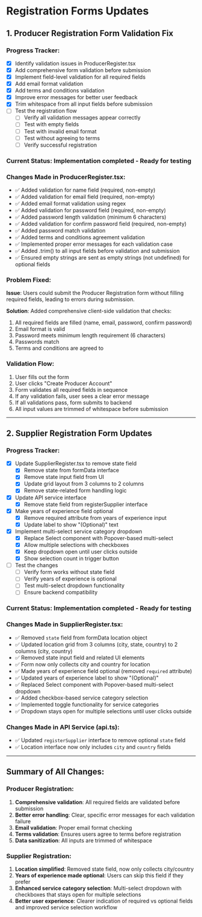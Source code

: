 # Registration Forms Updates

## 1. Producer Registration Form Validation Fix

### Progress Tracker:
- [x] Identify validation issues in ProducerRegister.tsx
- [x] Add comprehensive form validation before submission
- [x] Implement field-level validation for all required fields
- [x] Add email format validation
- [x] Add terms and conditions validation
- [x] Improve error messages for better user feedback
- [x] Trim whitespace from all input fields before submission
- [ ] Test the registration flow
  - [ ] Verify all validation messages appear correctly
  - [ ] Test with empty fields
  - [ ] Test with invalid email format
  - [ ] Test without agreeing to terms
  - [ ] Verify successful registration

### Current Status: Implementation completed - Ready for testing

### Changes Made in ProducerRegister.tsx:
- ✅ Added validation for name field (required, non-empty)
- ✅ Added validation for email field (required, non-empty)
- ✅ Added email format validation using regex
- ✅ Added validation for password field (required, non-empty)
- ✅ Added password length validation (minimum 6 characters)
- ✅ Added validation for confirm password field (required, non-empty)
- ✅ Added password match validation
- ✅ Added terms and conditions agreement validation
- ✅ Implemented proper error messages for each validation case
- ✅ Added .trim() to all input fields before validation and submission
- ✅ Ensured empty strings are sent as empty strings (not undefined) for optional fields

### Problem Fixed:
**Issue**: Users could submit the Producer Registration form without filling required fields, leading to errors during submission.

**Solution**: Added comprehensive client-side validation that checks:
1. All required fields are filled (name, email, password, confirm password)
2. Email format is valid
3. Password meets minimum length requirement (6 characters)
4. Passwords match
5. Terms and conditions are agreed to

### Validation Flow:
1. User fills out the form
2. User clicks "Create Producer Account"
3. Form validates all required fields in sequence
4. If any validation fails, user sees a clear error message
5. If all validations pass, form submits to backend
6. All input values are trimmed of whitespace before submission

---

## 2. Supplier Registration Form Updates

### Progress Tracker:
- [x] Update SupplierRegister.tsx to remove state field
  - [x] Remove state from formData interface
  - [x] Remove state input field from UI
  - [x] Update grid layout from 3 columns to 2 columns
  - [x] Remove state-related form handling logic
- [x] Update API service interface
  - [x] Remove state field from registerSupplier interface
- [x] Make years of experience field optional
  - [x] Remove required attribute from years of experience input
  - [x] Update label to show "(Optional)" text
- [x] Implement multi-select service category dropdown
  - [x] Replace Select component with Popover-based multi-select
  - [x] Allow multiple selections with checkboxes
  - [x] Keep dropdown open until user clicks outside
  - [x] Show selection count in trigger button
- [ ] Test the changes
  - [ ] Verify form works without state field
  - [ ] Verify years of experience is optional
  - [ ] Test multi-select dropdown functionality
  - [ ] Ensure backend compatibility

### Current Status: Implementation completed - Ready for testing

### Changes Made in SupplierRegister.tsx:
- ✅ Removed `state` field from formData location object
- ✅ Updated location grid from 3 columns (city, state, country) to 2 columns (city, country)
- ✅ Removed state input field and related UI elements
- ✅ Form now only collects city and country for location
- ✅ Made years of experience field optional (removed `required` attribute)
- ✅ Updated years of experience label to show "(Optional)"
- ✅ Replaced Select component with Popover-based multi-select dropdown
- ✅ Added checkbox-based service category selection
- ✅ Implemented toggle functionality for service categories
- ✅ Dropdown stays open for multiple selections until user clicks outside

### Changes Made in API Service (api.ts):
- ✅ Updated `registerSupplier` interface to remove optional `state` field
- ✅ Location interface now only includes `city` and `country` fields

---

## Summary of All Changes:

### Producer Registration:
1. **Comprehensive validation**: All required fields are validated before submission
2. **Better error handling**: Clear, specific error messages for each validation failure
3. **Email validation**: Proper email format checking
4. **Terms validation**: Ensures users agree to terms before registration
5. **Data sanitization**: All inputs are trimmed of whitespace

### Supplier Registration:
1. **Location simplified**: Removed state field, now only collects city/country
2. **Years of experience made optional**: Users can skip this field if they prefer
3. **Enhanced service category selection**: Multi-select dropdown with checkboxes that stays open for multiple selections
4. **Better user experience**: Clearer indication of required vs optional fields and improved service selection workflow
